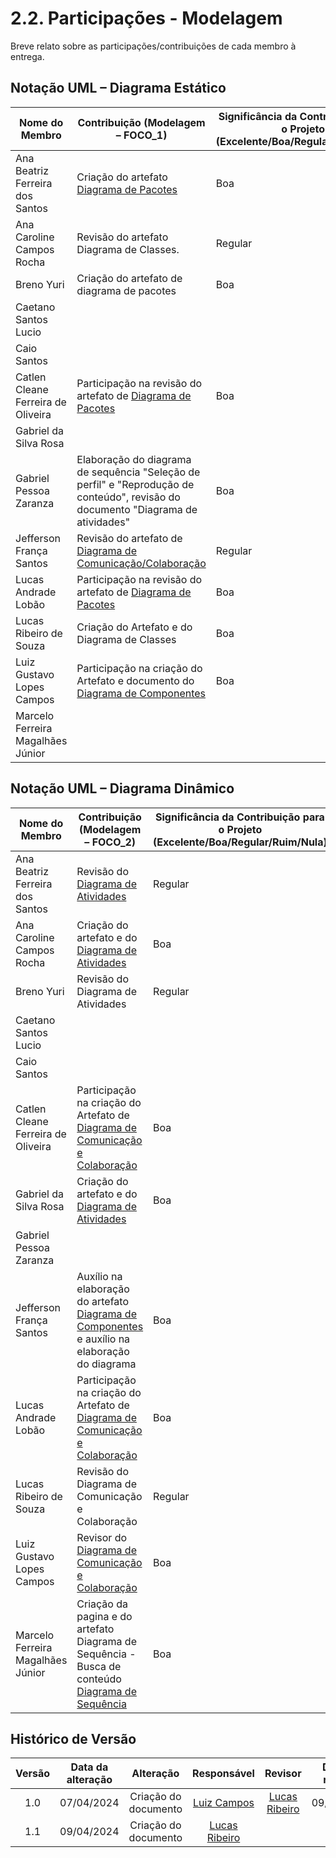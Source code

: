 # 2.2. Participações - Modelagem

Breve relato sobre as participações/contribuições de cada membro à entrega.

## Notação UML – Diagrama Estático

|Nome do Membro | Contribuição (Modelagem – FOCO_1) | Significância da Contribuição para o Projeto (Excelente/Boa/Regular/Ruim/Nula) |
| --- | --- | --- |
| Ana Beatriz Ferreira dos Santos | Criação do artefato <a href="https://unbarqdsw2024-1.github.io/2024.1_G4_My_Video/#/Modelagem/2.1.1.2.DiagramadePacotes">Diagrama de Pacotes</a> | Boa |
| Ana Caroline Campos Rocha | Revisão do artefato Diagrama de Classes. | Regular |
| Breno Yuri | Criação do artefato de diagrama de pacotes | Boa |
| Caetano Santos Lucio |  |  |
| Caio Santos |   |  |
| Catlen Cleane Ferreira de Oliveira |Participação na revisão do artefato de <a href="https://unbarqdsw2024-1.github.io/2024.1_G4_My_Video/#/Modelagem/2.1.1.2.DiagramadePacotes">Diagrama de Pacotes </a>| Boa |
| Gabriel da Silva Rosa |  |  |
| Gabriel Pessoa Zaranza |  Elaboração do diagrama de sequência "Seleção de perfil" e "Reprodução de conteúdo", revisão do documento "Diagrama de atividades"  |Boa|
| Jefferson França Santos | Revisão do artefato de [Diagrama de Comunicação/Colaboração](/Modelagem/2.1.2.3.DiagramadeComunicacao-Colaboracao.md) | Regular |
| Lucas Andrade Lobão | Participação na revisão do artefato de <a href="https://unbarqdsw2024-1.github.io/2024.1_G4_My_Video/#/Modelagem/2.1.1.2.DiagramadePacotes">Diagrama de Pacotes </a> | Boa |
| Lucas Ribeiro de Souza | Criação do Artefato e do Diagrama de Classes | Boa |
| Luiz Gustavo Lopes Campos | Participação na criação do Artefato e documento do [Diagrama de Componentes](/Modelagem/2.1.1.3.DiagramadeComponentes.md) | Boa |
| Marcelo Ferreira Magalhães Júnior |   |   |


## Notação UML – Diagrama Dinâmico

|Nome do Membro | Contribuição (Modelagem – FOCO_2) | Significância da Contribuição para o Projeto (Excelente/Boa/Regular/Ruim/Nula) |
| --- | --- | --- |
| Ana Beatriz Ferreira dos Santos | Revisão do [Diagrama de Atividades](/Modelagem/2.1.2.2.DiagramadeAtividades.md)  | Regular | Regular |
| Ana Caroline Campos Rocha | Criação do artefato e do [Diagrama de Atividades](/Modelagem/2.1.2.2.DiagramadeAtividades.md) | Boa |
| Breno Yuri | Revisão do Diagrama de Atividades  | Regular |
| Caetano Santos Lucio |  |  |
| Caio Santos |   |  |
| Catlen Cleane Ferreira de Oliveira |Participação na criação do Artefato de <a href="https://unbarqdsw2024-1.github.io/2024.1_G4_My_Video/#/Modelagem/2.1.2.3.DiagramadeComunicacao-Colaboracao">Diagrama de Comunicação e Colaboração </a>| Boa |
| Gabriel da Silva Rosa | Criação do artefato e do [Diagrama de Atividades](/Modelagem/2.1.2.2.DiagramadeAtividades.md) | Boa |
| Gabriel Pessoa Zaranza |  |  |
| Jefferson França Santos | Auxílio na elaboração do artefato [Diagrama de Componentes](/Modelagem/2.1.1.3.DiagramadeComponentes.md) e auxílio na elaboração do diagrama | Boa |
| Lucas Andrade Lobão | Participação na criação do Artefato de <a href="https://unbarqdsw2024-1.github.io/2024.1_G4_My_Video/#/Modelagem/2.1.2.3.DiagramadeComunicacao-Colaboracao">Diagrama de Comunicação e Colaboração </a>| Boa |
| Lucas Ribeiro de Souza | Revisão do Diagrama de Comunicação e Colaboração | Regular |
| Luiz Gustavo Lopes Campos | Revisor do [Diagrama de Comunicação e Colaboração](/Modelagem/2.1.2.3.DiagramadeComunicacao-Colaboracao.md) | Boa |
| Marcelo Ferreira Magalhães Júnior | Criação da pagina e do artefato Diagrama de Sequência - Busca de conteúdo [Diagrama de Sequência](/Modelagem/2.1.2.1.DiagramadeSequencia.md) | Boa |



##  Histórico de Versão

|  Versão  |   Data da alteração  |   Alteração  |  Responsável  |  Revisor  | Data de revisão |
| :--------: | :--------------------: | :-----------: | :--------------: | :--------: | :-----------------: |
|     1.0     |    07/04/2024   |  Criação do documento  |  [Luiz Campos](https://github.com/Luiz-GL-Campos)   | [Lucas Ribeiro](https://github.com/lucassouzs) | 09/04/2024 |
|     1.1     |    09/04/2024   |  Criação do documento  |  [Lucas Ribeiro](https://github.com/lucassouzs)   |  |  |
